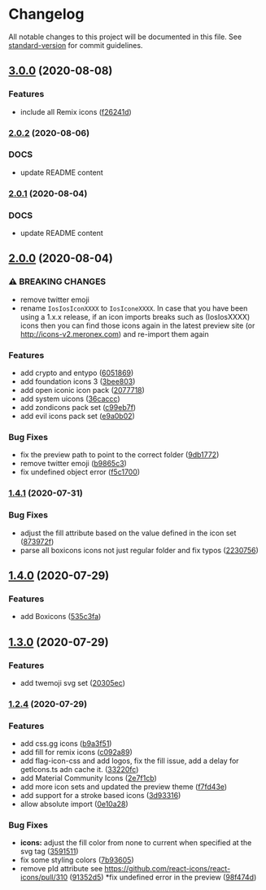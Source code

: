 # Changelog

All notable changes to this project will be documented in this file. See [standard-version](https://github.com/conventional-changelog/standard-version) for commit guidelines.


## [3.0.0](https://github.com/aliogaili/meronex-icons/compare/v2.0.3...v2.1.0) (2020-08-08)


### Features

* include all Remix icons ([f26241d](https://github.com/aliogaili/meronex-icons/commit/f26241ddc631a9884a582382787bd36c9c790d5e))

### [2.0.2](https://github.com/aliogaili/meronex-icons/compare/v2.0.1...v2.0.2) (2020-08-06)

### DOCS
* update README content 


### [2.0.1](https://github.com/aliogaili/meronex-icons/compare/v2.0.0...v2.0.1) (2020-08-04)

### DOCS
* update README content 

## [2.0.0](https://github.com/aliogaili/meronex-icons/compare/v1.4.1...v2.0.0) (2020-08-04)

### ⚠ BREAKING CHANGES

* remove twitter emoji
* rename ```IosIosIconXXXX``` to ```IosIconeXXXX```. In case that you have been using a 1.x.x release, 
if an icon imports breaks such as (IosIosXXXX) icons then you can find those icons again in the latest preview site (or http://icons-v2.meronex.com) and
re-import them again

### Features

* add crypto and entypo ([6051869](https://github.com/aliogaili/meronex-icons/commit/60518693c6eef39eded12b16ffa3f84e96d6482c))
* add foundation icons 3 ([3bee803](https://github.com/aliogaili/meronex-icons/commit/3bee8033af4dd931f077f4daeac1ab582e94ddee))
* add open iconic icon pack ([2077718](https://github.com/aliogaili/meronex-icons/commit/2077718d9373cd929d9564099ad016ff45cc7f25))
* add system uicons ([36caccc](https://github.com/aliogaili/meronex-icons/commit/36cacccf027dc6aaa7d9e579f2e27bf8642a12e7))
* add zondicons pack set ([c99eb7f](https://github.com/aliogaili/meronex-icons/commit/c99eb7f341d8974403a533ec89e044524ac7c034))
* add evil icons pack set ([e9a0b02](https://github.com/aliogaili/meronex-icons/commit/e9a0b02d74025e1d802d2cc71d48f0c6496f1f2d))


### Bug Fixes

* fix the preview path to point to the correct folder ([9db1772](https://github.com/aliogaili/meronex-icons/commit/9db1772b8c03d462966c2efc68ea8ceaf860c0bc))
* remove twitter emoji ([b9865c3](https://github.com/aliogaili/meronex-icons/commit/b9865c375fdd665f06bd4ec347ac3bebf20d7e4e))
* fix undefined object error ([f5c1700](https://github.com/aliogaili/meronex-icons/commit/f5c1700ea20e016611bb770bead222fbf53bbde2))

### [1.4.1](https://github.com/aliogaili/meronex-icons/compare/v1.4.0...v1.4.1) (2020-07-31)


### Bug Fixes

* adjust the fill attribute based on the value defined in the icon set ([873972f](https://github.com/aliogaili/meronex-icons/commit/873972f0db98227a357f1f332bf1130ba97d55b2))
* parse all boxicons icons not just regular folder and fix typos ([2230756](https://github.com/aliogaili/meronex-icons/commit/223075616e73b3321f2842257384cc2dd0446a32))

## [1.4.0](https://github.com/aliogaili/meronex-icons/compare/v1.3.0...v1.4.0) (2020-07-29)


### Features

* add Boxicons ([535c3fa](https://github.com/aliogaili/meronex-icons/commit/535c3fa62b0c86dc1b26462ae41e280e9870e74d))

## [1.3.0](https://github.com/aliogaili/meronex-icons/compare/v1.2.4...v1.3.0) (2020-07-29)


### Features

* add twemoji svg set ([20305ec](https://github.com/aliogaili/meronex-icons/commit/20305ec5106a70e0c3373d33327586a3d4fc9b14))

### [1.2.4](https://github.com/aliogaili/meronex-icons/compare/v1.2.3...v1.2.4) (2020-07-29)

### Features

* add css.gg icons ([b9a3f51](https://github.com/aliogaili/meronex-icons/commit/b9a3f519206fec93ec771a18f73897fa4785333b))
* add fill for remix icons ([c092a89](https://github.com/aliogaili/meronex-icons/commit/c092a89297adc8148b2320a4968aacc75cafa7d9))
* add flag-icon-css and add logos, fix the fill issue, add a delay for getIcons.ts adn cache it. ([33220fc](https://github.com/aliogaili/meronex-icons/commit/33220fc50b076959a43ca606579a011081a2f1ba))
* add Material Community Icons ([2e7f1cb](https://github.com/aliogaili/meronex-icons/commit/2e7f1cb3d9420d8aff62a065231070e40b5695d9))
* add more icon sets and updated the preview theme ([f7fd43e](https://github.com/aliogaili/meronex-icons/commit/f7fd43e0f4f21eea009102b5f24a0c3f735eb742))
* add support for a stroke based icons ([3d93316](https://github.com/aliogaili/meronex-icons/commit/3d933169968ecd997c9214525d4fbd5a50308602))
* allow absolute import ([0e10a28](https://github.com/aliogaili/meronex-icons/commit/0e10a280b20291ebdcb1a4e74f37a845d33eaa1f))


### Bug Fixes

* **icons:**  adjust the fill color from none to current when specified at the svg tag ([3591511](https://github.com/aliogaili/meronex-icons/commit/3591511c687ab24e6abb44a4a517fd73aaa484dc))
* fix some styling colors ([7b93605](https://github.com/aliogaili/meronex-icons/commit/7b936057fb04e30a49b40890d5a6e0676dfa6402))
* remove pId attribute see https://github.com/react-icons/react-icons/pull/310 ([91352d5](https://github.com/aliogaili/meronex-icons/commit/91352d59cad701bd69d3a83934c0b2019f95cd0d))
*fix undefined error in the preview ([98f474d](https://github.com/aliogaili/meronex-icons/commit/98f474d2e977f5de9553cffb53a55343c00c3acf))
